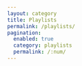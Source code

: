 ```yaml
---
layout: category
title: Playlists
permalink: /playlists/
pagination:
  enabled: true
  category: playlists
  permalink: /:num/
---
```

